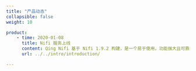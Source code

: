 ```yaml
---
title: "产品动态"
collapsible: false
weight: 10

product:
    - time: 2020-01-08
      title: Nifi 服务上线
      content: Qing Nifi 基于 Nifi 1.9.2 构建，是一个易于使用，功能强大且可靠的，主要用于处理和分发数据的软件。
      url: ../../intro/introduction/

---
```


<!-- 设置上述参数可生成产品动态页  -->
